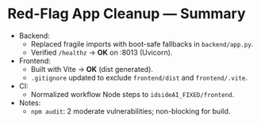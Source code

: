 # Red-Flag App Cleanup — Summary

- Backend:
  - Replaced fragile imports with boot-safe fallbacks in `backend/app.py`.
  - Verified `/healthz` → **OK** on :8013 (Uvicorn).
- Frontend:
  - Built with Vite → **OK** (dist generated).
  - `.gitignore` updated to exclude `frontend/dist` and `frontend/.vite`.
- CI:
  - Normalized workflow Node steps to `idsideAI_FIXED/frontend`.
- Notes:
  - `npm audit`: 2 moderate vulnerabilities; non-blocking for build.

